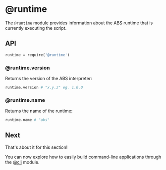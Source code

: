# @runtime

The `@runtime` module provides information about the ABS
runtime that is currently executing the script.

## API

```py
runtime = require('@runtime')
```

### @runtime.version

Returns the version of the ABS interpreter:

```py
runtime.version # "x.y.z" eg. 1.0.0
```

### @runtime.name

Returns the name of the runtime:

```py
runtime.name # "abs"
```

## Next

That's about it for this section!

You can now explore how to easily build command-line applications through the [@cli](/stdlib/cli) module.